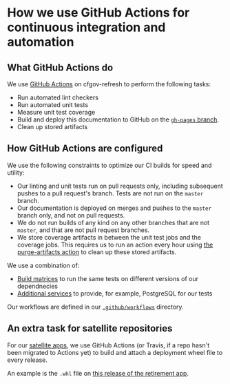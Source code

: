 # How we use GitHub Actions for continuous integration and automation

## What GitHub Actions do
We use [GitHub Actions](https://help.github.com/en/articles/about-github-actions) on cfgov-refresh to perform the following tasks:

- Run automated lint checkers
- Run automated unit tests
- Measure unit test coverage
- Build and deploy this documentation to GitHub on the [`gh-pages` branch](https://github.com/cfpb/cfgov-refresh/tree/gh-pages).
- Clean up stored artifacts

## How GitHub Actions are configured
We use the following constraints to optimize our CI builds for speed and utility:

- Our linting and unit tests run on pull requests only, including subsequent pushes to a pull request's branch. Tests are not run on the `master` branch.
- Our documentation is deployed on merges and pushes to the `master` branch only, and not on pull requests.
- We do not run builds of any kind on any other branches that are not `master`, and that are not pull request branches.
- We store coverage artifacts in between the unit test jobs and the coverage jobs. This requires us to run an action every hour using [the purge-artifacts action](https://github.com/marketplace/actions/purge-artifacts) to clean up these stored artifacts.

We use a combination of:

- [Build matrices](https://help.github.com/en/articles/workflow-syntax-for-github-actions#jobsjob_idstrategymatrix) to run the same tests on different versions of our dependnecies
- [Additional services](https://help.github.com/en/articles/workflow-syntax-for-github-actions#jobsjob_idservices) to provide, for example, PostgreSQL for our tests

Our workflows are defined in our [`.github/workflows`](https://github.com/cfpb/cfgov-refresh/tree/master/.github/workflows) directory.

## An extra task for satellite repositories
For our [satellite apps](../related-projects/#satellite-apps), we use GitHub Actions (or Travis, if a repo hasn't been migrated to Actions yet) to build and attach a deployment wheel file to every release.

An example is the `.whl` file on [this release of the retirement app](https://github.com/cfpb/retirement/releases/tag/0.7.6).
